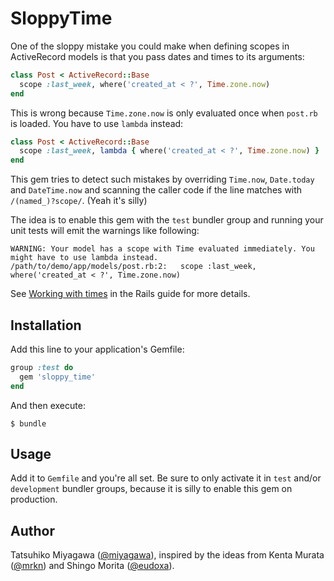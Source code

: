 # SloppyTime

One of the sloppy mistake you could make when defining scopes in ActiveRecord models is that you pass dates and times to its arguments:

```ruby
class Post < ActiveRecord::Base
  scope :last_week, where('created_at < ?', Time.zone.now)
end
```

This is wrong because `Time.zone.now` is only evaluated once when `post.rb` is loaded. You have to use `lambda` instead:

```ruby
class Post < ActiveRecord::Base
  scope :last_week, lambda { where('created_at < ?', Time.zone.now) }
end
```

This gem tries to detect such mistakes by overriding `Time.now`, `Date.today` and `DateTime.now` and scanning the caller code if the line matches with `/(named_)?scope/`. (Yeah it's silly)

The idea is to enable this gem with the `test` bundler group and running your unit tests will emit the warnings like following:

```
WARNING: Your model has a scope with Time evaluated immediately. You might have to use lambda instead.
/path/to/demo/app/models/post.rb:2:   scope :last_week, where('created_at < ?', Time.zone.now)
```

See [Working with times](http://guides.rubyonrails.org/active_record_querying.html#working-with-times) in the Rails guide for more details.

## Installation

Add this line to your application's Gemfile:

```ruby
group :test do
  gem 'sloppy_time'
end
```

And then execute:

```
$ bundle
```

## Usage

Add it to `Gemfile` and you're all set. Be sure to only activate it in `test` and/or `development` bundler groups, because it is silly to enable this gem on production.

## Author

Tatsuhiko Miyagawa ([@miyagawa](https://github.com/miyagawa)), inspired by the ideas from Kenta Murata ([@mrkn](https://github.com/mrkn)) and Shingo Morita ([@eudoxa](https://github.com/eudoxa)).